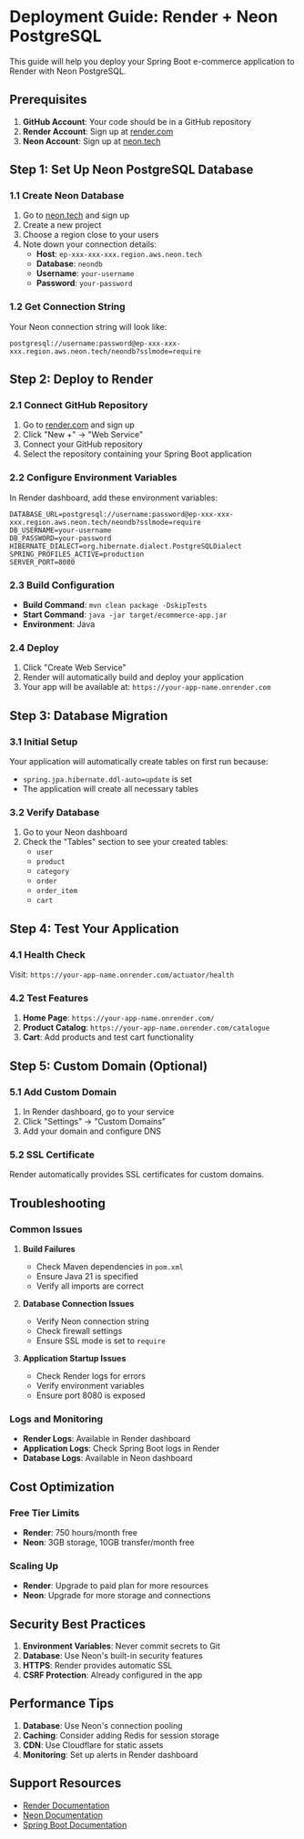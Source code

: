 # Deployment Guide: Render + Neon PostgreSQL

This guide will help you deploy your Spring Boot e-commerce application to Render with Neon PostgreSQL.

## Prerequisites

1. **GitHub Account**: Your code should be in a GitHub repository
2. **Render Account**: Sign up at [render.com](https://render.com)
3. **Neon Account**: Sign up at [neon.tech](https://neon.tech)

## Step 1: Set Up Neon PostgreSQL Database

### 1.1 Create Neon Database
1. Go to [neon.tech](https://neon.tech) and sign up
2. Create a new project
3. Choose a region close to your users
4. Note down your connection details:
   - **Host**: `ep-xxx-xxx-xxx.region.aws.neon.tech`
   - **Database**: `neondb`
   - **Username**: `your-username`
   - **Password**: `your-password`

### 1.2 Get Connection String
Your Neon connection string will look like:
```
postgresql://username:password@ep-xxx-xxx-xxx.region.aws.neon.tech/neondb?sslmode=require
```

## Step 2: Deploy to Render

### 2.1 Connect GitHub Repository
1. Go to [render.com](https://render.com) and sign up
2. Click "New +" → "Web Service"
3. Connect your GitHub repository
4. Select the repository containing your Spring Boot application

### 2.2 Configure Environment Variables
In Render dashboard, add these environment variables:

```
DATABASE_URL=postgresql://username:password@ep-xxx-xxx-xxx.region.aws.neon.tech/neondb?sslmode=require
DB_USERNAME=your-username
DB_PASSWORD=your-password
HIBERNATE_DIALECT=org.hibernate.dialect.PostgreSQLDialect
SPRING_PROFILES_ACTIVE=production
SERVER_PORT=8080
```

### 2.3 Build Configuration
- **Build Command**: `mvn clean package -DskipTests`
- **Start Command**: `java -jar target/ecommerce-app.jar`
- **Environment**: Java

### 2.4 Deploy
1. Click "Create Web Service"
2. Render will automatically build and deploy your application
3. Your app will be available at: `https://your-app-name.onrender.com`

## Step 3: Database Migration

### 3.1 Initial Setup
Your application will automatically create tables on first run because:
- `spring.jpa.hibernate.ddl-auto=update` is set
- The application will create all necessary tables

### 3.2 Verify Database
1. Go to your Neon dashboard
2. Check the "Tables" section to see your created tables:
   - `user`
   - `product`
   - `category`
   - `order`
   - `order_item`
   - `cart`

## Step 4: Test Your Application

### 4.1 Health Check
Visit: `https://your-app-name.onrender.com/actuator/health`

### 4.2 Test Features
1. **Home Page**: `https://your-app-name.onrender.com/`
2. **Product Catalog**: `https://your-app-name.onrender.com/catalogue`
3. **Cart**: Add products and test cart functionality

## Step 5: Custom Domain (Optional)

### 5.1 Add Custom Domain
1. In Render dashboard, go to your service
2. Click "Settings" → "Custom Domains"
3. Add your domain and configure DNS

### 5.2 SSL Certificate
Render automatically provides SSL certificates for custom domains.

## Troubleshooting

### Common Issues

1. **Build Failures**
   - Check Maven dependencies in `pom.xml`
   - Ensure Java 21 is specified
   - Verify all imports are correct

2. **Database Connection Issues**
   - Verify Neon connection string
   - Check firewall settings
   - Ensure SSL mode is set to `require`

3. **Application Startup Issues**
   - Check Render logs for errors
   - Verify environment variables
   - Ensure port 8080 is exposed

### Logs and Monitoring
- **Render Logs**: Available in Render dashboard
- **Application Logs**: Check Spring Boot logs in Render
- **Database Logs**: Available in Neon dashboard

## Cost Optimization

### Free Tier Limits
- **Render**: 750 hours/month free
- **Neon**: 3GB storage, 10GB transfer/month free

### Scaling Up
- **Render**: Upgrade to paid plan for more resources
- **Neon**: Upgrade for more storage and connections

## Security Best Practices

1. **Environment Variables**: Never commit secrets to Git
2. **Database**: Use Neon's built-in security features
3. **HTTPS**: Render provides automatic SSL
4. **CSRF Protection**: Already configured in the app

## Performance Tips

1. **Database**: Use Neon's connection pooling
2. **Caching**: Consider adding Redis for session storage
3. **CDN**: Use Cloudflare for static assets
4. **Monitoring**: Set up alerts in Render dashboard

## Support Resources

- [Render Documentation](https://render.com/docs)
- [Neon Documentation](https://neon.tech/docs)
- [Spring Boot Documentation](https://spring.io/projects/spring-boot) 